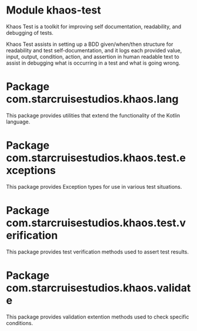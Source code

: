 # Module khaos-test
Khaos Test is a toolkit for improving self documentation, readability, and
debugging of tests.

Khaos Test assists in setting up a BDD given/when/then structure for readability
and test self-documentation, and it logs each provided value, input, output,
condition, action, and assertion in human readable text to assist in debugging
what is occurring in a test and what is going wrong.

# Package com.starcruisestudios.khaos.lang

This package provides utilities that extend the functionality of the Kotlin 
language.

# Package com.starcruisestudios.khaos.test.exceptions

This package provides Exception types for use in various test situations.

# Package com.starcruisestudios.khaos.test.verification

This package provides test verification methods used to assert test results.

# Package com.starcruisestudios.khaos.validate

This package provides validation extention methods used to check specific
conditions.
